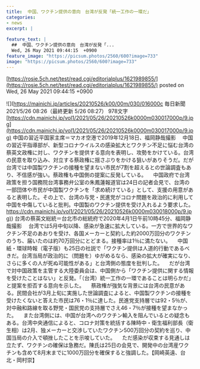 ```yaml
---
title:  中国、ワクチン提供の意向　台湾が反発「統一工作の一環だ」  
categories:
- news
excerpt: |
  
feature_text: |
  ##  中国、ワクチン提供の意向　台湾が反発「...
  Wed, 26 May 2021 09:44:15  +0900
feature_image: "https://picsum.photos/2560/600?image=733"
image: "https://picsum.photos/2560/600?image=733"
---
```


[https://rosie.5ch.net/test/read.cgi/editorialplus/1621989855/](https://rosie.5ch.net/test/read.cgi/editorialplus/1621989855/)
posted on Wed, 26 May 2021 09:44:15  +0900

<!--more-->

![](https://mainichi.jp/articles/20210526/k00/00m/030/016000c 毎日新聞 2021/5/26 08:26（最終更新 5/26 08:27） 978文字 [https://cdn.mainichi.jp/vol1/2021/05/26/20210526k0000m030017000p/9.jpg](https://cdn.mainichi.jp/vol1/2021/05/26/20210526k0000m030017000p/9.jpg) 中国の習近平国家主席＝マカオ空港で2019年12月18日、福岡静哉撮影 　中国の習近平指導部が、新型コロナウイルスの感染拡大とワクチン不足に悩む台湾の蔡英文政権に対し、ワクチンを提供する意向を表明し、攻勢をかけている。台湾の民意を取り込み、対立する蔡政権に揺さぶりをかける狙いがありそうだ。だが台湾では中国製ワクチンの接種を望まない市民が7割を超えるとの世論調査もあり、不信感が強い。蔡政権も中国側の提案に反発している。 　中国政府で台湾政策を担う国務院台湾事務弁公室の朱鳳蓮報道官は24日の記者会見で、台湾の一部団体や市民が中国製ワクチンを「求め続けている」として、支援の用意があると表明した。その上で、台湾の与党・民進党がコロナ問題を政治的に利用して中国を中傷していると批判。中国製のワクチン提供を受け入れるよう要求した。 [https://cdn.mainichi.jp/vol1/2021/05/26/20210526k0000m030018000p/9.jpg)](https://cdn.mainichi.jp/vol1/2021/05/26/20210526k0000m030018000p/9.jpg)) 台湾の蔡英文総統＝台北市の総統府で2020年4月1日午前10時45分、福岡静哉撮影 　台湾では5月中旬以降、感染が急速に拡大している。一方で世界的なワクチン不足のあおりを受け、各国メーカーと契約した約2000万回分のワクチンのうち、届いたのは約70万回分にとどまる。接種率は1％に満たない。 　中国紙・環球時報（電子版）も25日の社説で「ワクチン提供は人道的行動であるべきだ。台湾当局が政治的に（問題を）ゆがめるなら、感染の拡大が確実になり、さらに多くの人が死ぬ可能性がある」と台湾側の態度を批判した。 　だが台湾で対中国政策を主管する大陸委員会は、中国側から「ワクチン提供に関する情報を受けたことはない」と反発。「（台湾）統一工作の一環であることは明らかだ」と提案を拒否する意向を示した。 　蔡政権が強気な背景には台湾の民意がある。民間会社が3月上旬に実施した世論調査によると、中国製ワクチンの接種を受けたくないと答えた市民は76・1％に達した。民進党支持層では92・5％が、対中融和路線を取る野党・国民党の支持層でさえ46・7％が接種を望まなかった。 　また台湾側には、中国が台湾へのワクチン輸入を阻んでいるとの疑念もある。台湾中央通信によると、コロナ対策を統括する陳時中・衛生福利部長（衛生相）は2月、独メーカーと交渉していたワクチン500万回分の契約を巡り、中国当局の介入で頓挫したことを示唆していた。 　ただ感染が収束する見通しは立たず、ワクチンの確保は急務だ。陳氏は25日の会見で、開発中の台湾産ワクチンも含めて8月末までに1000万回分を確保すると強調した。【岡崎英遠、台北・岡村崇】
